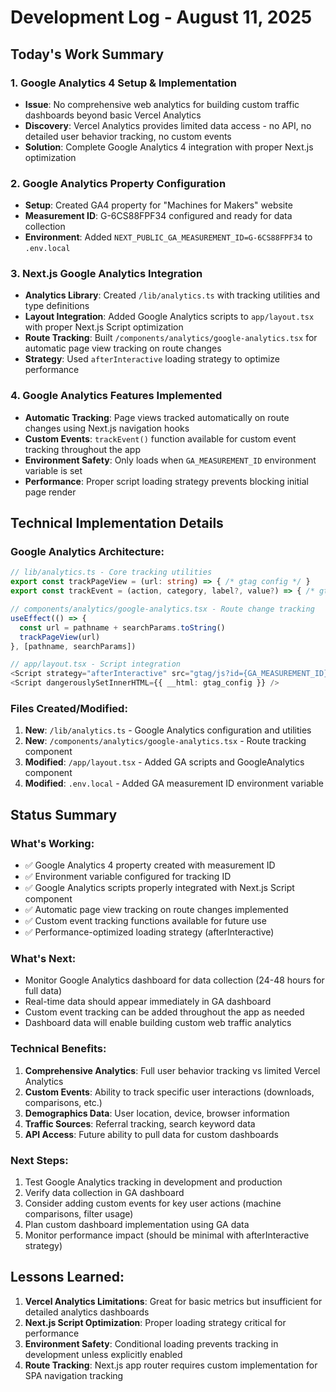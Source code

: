 # Development Log - August 11, 2025

## Today's Work Summary

### 1. Google Analytics 4 Setup & Implementation
- **Issue**: No comprehensive web analytics for building custom traffic dashboards beyond basic Vercel Analytics
- **Discovery**: Vercel Analytics provides limited data access - no API, no detailed user behavior tracking, no custom events
- **Solution**: Complete Google Analytics 4 integration with proper Next.js optimization

### 2. Google Analytics Property Configuration
- **Setup**: Created GA4 property for "Machines for Makers" website
- **Measurement ID**: G-6CS88FPF34 configured and ready for data collection
- **Environment**: Added `NEXT_PUBLIC_GA_MEASUREMENT_ID=G-6CS88FPF34` to `.env.local`

### 3. Next.js Google Analytics Integration
- **Analytics Library**: Created `/lib/analytics.ts` with tracking utilities and type definitions
- **Layout Integration**: Added Google Analytics scripts to `app/layout.tsx` with proper Next.js Script optimization
- **Route Tracking**: Built `/components/analytics/google-analytics.tsx` for automatic page view tracking on route changes
- **Strategy**: Used `afterInteractive` loading strategy to optimize performance

### 4. Google Analytics Features Implemented
- **Automatic Tracking**: Page views tracked automatically on route changes using Next.js navigation hooks
- **Custom Events**: `trackEvent()` function available for custom event tracking throughout the app
- **Environment Safety**: Only loads when `GA_MEASUREMENT_ID` environment variable is set
- **Performance**: Proper script loading strategy prevents blocking initial page render

## Technical Implementation Details

### Google Analytics Architecture:
```typescript
// lib/analytics.ts - Core tracking utilities
export const trackPageView = (url: string) => { /* gtag config */ }
export const trackEvent = (action, category, label?, value?) => { /* gtag event */ }

// components/analytics/google-analytics.tsx - Route change tracking
useEffect(() => {
  const url = pathname + searchParams.toString()
  trackPageView(url)
}, [pathname, searchParams])

// app/layout.tsx - Script integration
<Script strategy="afterInteractive" src="gtag/js?id={GA_MEASUREMENT_ID}" />
<Script dangerouslySetInnerHTML={{ __html: gtag_config }} />
```

### Files Created/Modified:
1. **New**: `/lib/analytics.ts` - Google Analytics configuration and utilities
2. **New**: `/components/analytics/google-analytics.tsx` - Route tracking component  
3. **Modified**: `/app/layout.tsx` - Added GA scripts and GoogleAnalytics component
4. **Modified**: `.env.local` - Added GA measurement ID environment variable

## Status Summary

### What's Working:
- ✅ Google Analytics 4 property created with measurement ID
- ✅ Environment variable configured for tracking ID
- ✅ Google Analytics scripts properly integrated with Next.js Script component
- ✅ Automatic page view tracking on route changes implemented
- ✅ Custom event tracking functions available for future use
- ✅ Performance-optimized loading strategy (afterInteractive)

### What's Next:
- Monitor Google Analytics dashboard for data collection (24-48 hours for full data)
- Real-time data should appear immediately in GA dashboard
- Custom event tracking can be added throughout the app as needed
- Dashboard data will enable building custom web traffic analytics

### Technical Benefits:
1. **Comprehensive Analytics**: Full user behavior tracking vs limited Vercel Analytics
2. **Custom Events**: Ability to track specific user interactions (downloads, comparisons, etc.)
3. **Demographics Data**: User location, device, browser information
4. **Traffic Sources**: Referral tracking, search keyword data
5. **API Access**: Future ability to pull data for custom dashboards

### Next Steps:
1. Test Google Analytics tracking in development and production
2. Verify data collection in GA dashboard
3. Consider adding custom events for key user actions (machine comparisons, filter usage)
4. Plan custom dashboard implementation using GA data
5. Monitor performance impact (should be minimal with afterInteractive strategy)

## Lessons Learned:
1. **Vercel Analytics Limitations**: Great for basic metrics but insufficient for detailed analytics dashboards
2. **Next.js Script Optimization**: Proper loading strategy critical for performance
3. **Environment Safety**: Conditional loading prevents tracking in development unless explicitly enabled
4. **Route Tracking**: Next.js app router requires custom implementation for SPA navigation tracking